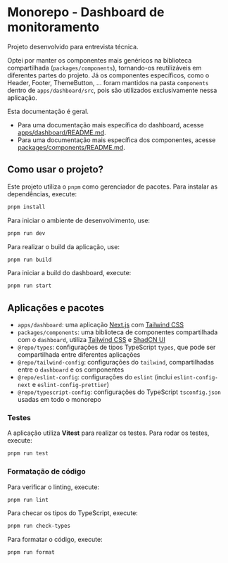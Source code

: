 # Monorepo - Dashboard de monitoramento

Projeto desenvolvido para entrevista técnica.

Optei por manter os componentes mais genéricos na biblioteca compartilhada (`packages/components`), tornando-os reutilizáveis em diferentes partes do projeto. Já os componentes específicos, como o Header, Footer, ThemeButton, ... foram mantidos na pasta `components` dentro de `apps/dashboard/src`, pois são utilizados exclusivamente nessa aplicação.

Esta documentação é geral.

- Para uma documentação mais específica do dashboard, acesse [apps/dashboard/README.md](./apps/dashboard/README.md).
- Para uma documentação mais específica dos componentes, acesse [packages/components/README.md](./packages/components/README.md).

## Como usar o projeto?

Este projeto utiliza o `pnpm` como gerenciador de pacotes. Para instalar as dependências, execute:

```sh
pnpm install
```

Para iniciar o ambiente de desenvolvimento, use:

```sh
pnpm run dev
```

Para realizar o build da aplicação, use:

```sh
pnpm run build
```

Para iniciar a build do dashboard, execute:

```sh
pnpm run start
```

## Aplicações e pacotes

- `apps/dashboard`: uma aplicação [Next.js](https://nextjs.org/) com [Tailwind CSS](https://tailwindcss.com/)
- `packages/components`: uma biblioteca de componentes compartilhada com o `dashboard`, utiliza [Tailwind CSS](https://tailwindcss.com/) e [ShadCN UI](https://ui.shadcn.com/)
- `@repo/types`: configurações de tipos TypeScript `types`, que pode ser compartilhada entre diferentes aplicações
- `@repo/tailwind-config`: configurações do `tailwind`, compartilhadas entre o `dashboard` e os componentes
- `@repo/eslint-config`: configurações do `eslint` (inclui `eslint-config-next` e `eslint-config-prettier`)
- `@repo/typescript-config`: configurações do TypeScript `tsconfig.json` usadas em todo o monorepo

### Testes

A aplicação utiliza **Vitest** para realizar os testes.
Para rodar os testes, execute:

```sh
pnpm run test
```

### Formatação de código

Para verificar o linting, execute:

```sh
pnpm run lint
```

Para checar os tipos do TypeScript, execute:

```sh
pnpm run check-types
```

Para formatar o código, execute:

```sh
pnpm run format
```
